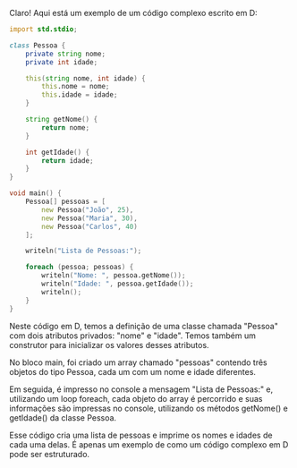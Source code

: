 Claro! Aqui está um exemplo de um código complexo escrito em D:

```d
import std.stdio;

class Pessoa {
    private string nome;
    private int idade;

    this(string nome, int idade) {
        this.nome = nome;
        this.idade = idade;
    }

    string getNome() {
        return nome;
    }

    int getIdade() {
        return idade;
    }
}

void main() {
    Pessoa[] pessoas = [
        new Pessoa("João", 25),
        new Pessoa("Maria", 30),
        new Pessoa("Carlos", 40)
    ];

    writeln("Lista de Pessoas:");

    foreach (pessoa; pessoas) {
        writeln("Nome: ", pessoa.getNome());
        writeln("Idade: ", pessoa.getIdade());
        writeln();
    }
}
```

Neste código em D, temos a definição de uma classe chamada "Pessoa" com dois atributos privados: "nome" e "idade". Temos também um construtor para inicializar os valores desses atributos.

No bloco main, foi criado um array chamado "pessoas" contendo três objetos do tipo Pessoa, cada um com um nome e idade diferentes.

Em seguida, é impresso no console a mensagem "Lista de Pessoas:" e, utilizando um loop foreach, cada objeto do array é percorrido e suas informações são impressas no console, utilizando os métodos getNome() e getIdade() da classe Pessoa.

Esse código cria uma lista de pessoas e imprime os nomes e idades de cada uma delas. É apenas um exemplo de como um código complexo em D pode ser estruturado.